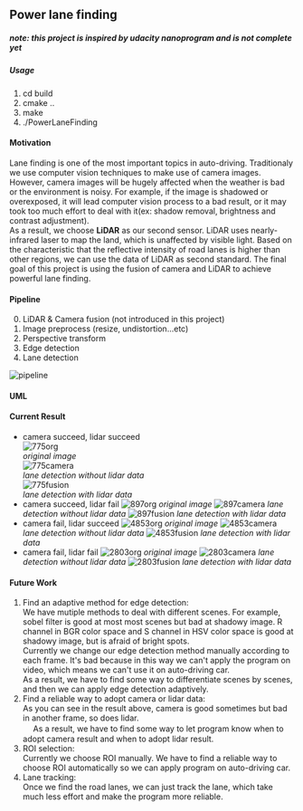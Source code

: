 ## Power lane finding

##### _note: this project is inspired by udacity nanoprogram and is not complete yet_

##### _Usage_
1. cd build
2. cmake ..
3. make
4. ./PowerLaneFinding

#### Motivation  
Lane finding is one of the most important topics in auto-driving. Traditionaly we use computer vision techniques to make use of camera images. However, camera images will be hugely affected when the weather is bad or the environment is noisy. For example, if the image is shadowed or overexposed, it will lead computer vision process to a bad result, or it may took too much effort to deal with it(ex: shadow removal, brightness and contrast adjustment).  
As a result, we choose **LiDAR** as our second sensor. LiDAR uses nearly-infrared laser to map the land, which is unaffected by visible light. Based on the characteristic that the reflective intensity of road lanes is higher than other regions, we can use the data of LiDAR as second standard. The final goal of this project is using the fusion of camera and LiDAR to 
achieve powerful lane finding.

#### Pipeline
0. LiDAR & Camera fusion (not introduced in this project)
1. Image preprocess (resize, undistortion...etc)
2. Perspective transform
3. Edge detection
4. Lane detection

![pipeline](https://github.com/u10000129/PowerLaneFinding-ubuntu-/blob/master/images/pipeline.jpg)

#### UML

#### Current Result
+ camera succeed, lidar succeed  
![775org](https://github.com/u10000129/PowerLaneFinding-ubuntu-/blob/master/images/lidar-succeed%2C%20camera-succeed/775RGB-org.bmp)  
_original image_  
![775camera](https://github.com/u10000129/PowerLaneFinding-ubuntu-/blob/master/images/lidar-succeed%2C%20camera-succeed/775RGB.bmp)  
_lane detection without lidar data_  
![775fusion](https://github.com/u10000129/PowerLaneFinding-ubuntu-/blob/master/images/lidar-succeed%2C%20camera-succeed/775RGB-fusion.bmp)  
_lane detection with lidar data_  
+ camera succeed, lidar fail
![897org](https://github.com/u10000129/PowerLaneFinding-ubuntu-/blob/master/images/lidar-fail%2C%20camera%20succeed/897RGB-org.bmp)
_original image_
![897camera](https://github.com/u10000129/PowerLaneFinding-ubuntu-/blob/master/images/lidar-fail%2C%20camera%20succeed/897RGB.bmp)
_lane detection without lidar data_
![897fusion](https://github.com/u10000129/PowerLaneFinding-ubuntu-/blob/master/images/lidar-fail%2C%20camera%20succeed/897-fusion.bmp)
_lane detection with lidar data_
+ camera fail, lidar succeed
![4853org](https://github.com/u10000129/PowerLaneFinding-ubuntu-/blob/master/images/lidar-succeed%2C%20camera%20fail/4853RGB-org.bmp)
_original image_
![4853camera](https://github.com/u10000129/PowerLaneFinding-ubuntu-/blob/master/images/lidar-succeed%2C%20camera%20fail/4853RGB.bmp)
_lane detection without lidar data_
![4853fusion](https://github.com/u10000129/PowerLaneFinding-ubuntu-/blob/master/images/lidar-succeed%2C%20camera%20fail/4853RGB-fusion.bmp)
_lane detection with lidar data_
+ camera fail, lidar fail
![2803org](https://github.com/u10000129/PowerLaneFinding-ubuntu-/blob/master/images/lidar-fail%2C%20camera-fail/2803RGB-org.bmp)
_original image_
![2803camera](https://github.com/u10000129/PowerLaneFinding-ubuntu-/blob/master/images/lidar-fail%2C%20camera-fail/2803RGB.bmp)
_lane detection without lidar data_
![2803fusion](https://github.com/u10000129/PowerLaneFinding-ubuntu-/blob/master/images/lidar-fail%2C%20camera-fail/2803RGB-fusion.bmp)
_lane detection with lidar data_

#### Future Work
1. Find an adaptive method for edge detection:  
   We have mutiple methods to deal with different scenes. For example, sobel filter is good at most most scenes but bad at shadowy image. R channel in BGR color space and S channel in HSV color space is good at shadowy image, but is afraid of bright spots.   
   Currently we change our edge detection method manually according to each frame. It's bad because in this way we can't apply the program on video, which means we can't use it on auto-driving car.  
   As a result, we have to find some way to differentiate scenes by scenes, and then we can apply edge detection adaptively. 
2. Find a reliable way to adopt camera or lidar data:  
   As you can see in the result above, camera is good sometimes but bad in another frame, so does lidar.   
　 As a result, we have to find some way to let program know when to adopt camera result and when to adopt lidar result.
3. ROI selection:  
   Currently we choose ROI manually. We have to find a reliable way to choose ROI automatically so we can apply program on auto-driving car.
4. Lane tracking:  
   Once we find the road lanes, we can just track the lane, which take much less effort and make the program more reliable.
